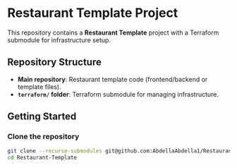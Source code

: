 # Restaurant Template Project

This repository contains a **Restaurant Template** project with a Terraform submodule for infrastructure setup.

## Repository Structure

- **Main repository**: Restaurant template code (frontend/backend or template files).
- **`terraform/` folder**: Terraform submodule for managing infrastructure.

## Getting Started

### Clone the repository

```bash
git clone --recurse-submodules git@github.com:AbdellaAbdella1/Restaurant-Template.git
cd Restaurant-Template
